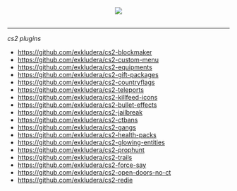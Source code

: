 <div align="center">
  <img src="https://www.icegif.com/wp-content/uploads/sasuke-icegif-6.gif">
</div>

<br>

<hr>

*cs2 plugins*
* https://github.com/exkludera/cs2-blockmaker
* https://github.com/exkludera/cs2-custom-menu
* https://github.com/exkludera/cs2-equipments
* https://github.com/exkludera/cs2-gift-packages
* https://github.com/exkludera/cs2-countryflags
* https://github.com/exkludera/cs2-teleports
* https://github.com/exkludera/cs2-killfeed-icons
* https://github.com/exkludera/cs2-bullet-effects
* https://github.com/exkludera/cs2-jailbreak
* https://github.com/exkludera/cs2-ctbans
* https://github.com/exkludera/cs2-gangs
* https://github.com/exkludera/cs2-health-packs
* https://github.com/exkludera/cs2-glowing-entities
* https://github.com/exkludera/cs2-prophunt
* https://github.com/exkludera/cs2-trails
* https://github.com/exkludera/cs2-force-say
* https://github.com/exkludera/cs2-open-doors-no-ct
* https://github.com/exkludera/cs2-redie

<!--
### Hi there 👋
**exkludera/exkludera** is a ✨ _special_ ✨ repository because its `README.md` (this file) appears on your GitHub profile.

Here are some ideas to get you started:

- 🔭 I’m currently working on ...
- 🌱 I’m currently learning ...
- 👯 I’m looking to collaborate on ...
- 🤔 I’m looking for help with ...
- 💬 Ask me about ...
- 📫 How to reach me: ...
- 😄 Pronouns: ...
- ⚡ Fun fact: ...
-->
